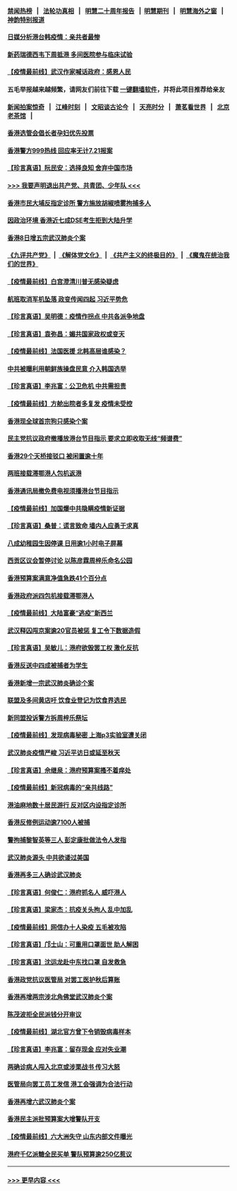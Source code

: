 #### [禁闻热榜](热点新闻.md?=0)  &nbsp;&nbsp;|&nbsp;&nbsp; [法轮功真相](https://github.com/gfw-breaker/truth/blob/master/README.md?=0) &nbsp;&nbsp;|&nbsp;&nbsp; [明慧二十周年报告](https://github.com/gfw-breaker/mh-reports/blob/master/README.md?=0) &nbsp;&nbsp;|&nbsp;&nbsp;[明慧期刊](https://github.com/gfw-breaker/mh-qikan) &nbsp;&nbsp;|&nbsp;&nbsp; [明慧海外之窗](https://github.com/gfw-breaker/mh-news/blob/master/README.md?=0) &nbsp;&nbsp;|&nbsp;&nbsp; [神韵特别报道](https://github.com/gfw-breaker/mh-news/blob/master/shenyun.md?=0)
#### [日媒分析港台韩疫情：亲共者最惨](../pages/nsc415/n11928776.md?t=03102303) 
#### [新药瑞德西韦下周抵港 多间医院参与临床试验](../pages/nsc415/n11928462.md?t=03102303) 
#### [【疫情最前线】武汉作家喊话政府：感恩人民](../pages/nsc415/n11927940.md?t=03102303) 
#### 五毛举报越来越频繁，请网友们前往下载 [一键翻墙软件](https://github.com/gfw-breaker/ssr-accounts)，并将此项目推荐给亲友
#### [新闻拍案惊奇](https://github.com/gfw-breaker/banned-news/blob/master/pages/link4.md) &nbsp;&nbsp;|&nbsp;&nbsp; [江峰时刻](https://github.com/gfw-breaker/banned-news/blob/master/pages/link4.md) &nbsp;&nbsp;|&nbsp;&nbsp; [文昭谈古论今](https://github.com/gfw-breaker/banned-news/blob/master/pages/link4.md) &nbsp;&nbsp;|&nbsp;&nbsp; [天亮时分](https://github.com/gfw-breaker/banned-news/blob/master/pages/link4.md) &nbsp;&nbsp;|&nbsp;&nbsp; [萧茗看世界](https://github.com/gfw-breaker/banned-news/blob/master/pages/link4.md) &nbsp;&nbsp;|&nbsp;&nbsp; [北京老茶馆](https://github.com/gfw-breaker/banned-news/blob/master/pages/link4.md) &nbsp;&nbsp;|&nbsp;&nbsp; 
#### [香港选管会倡长者孕妇优先投票](../pages/nsc415/n11928449.md?t=03102303) 
#### [香港警方999热线 回应率无计7.21报案](../pages/nsc415/n11928448.md?t=03102303) 
#### [【珍言真语】阮民安：选择良知 舍弃中国市场](../pages/nsc415/n11927705.md?t=03102303) 
#### [>>> 我要声明退出共产党、共青团、少年队 <<<](https://github.com/begood0513/goodnews/blob/master/quit/letter.md) 
#### [香港市民大埔反指定诊所 警方施放胡椒喷雾拘捕多人](../pages/nsc415/n11925774.md?t=03102303) 
#### [因政治环境 香港近七成DSE考生拒到大陆升学](../pages/nsc415/n11925759.md?t=03102303) 
#### [香港8日增五宗武汉肺炎个案](../pages/nsc415/n11925736.md?t=03102303) 
#### [《九评共产党》](https://github.com/begood0513/9ping.md/blob/master/README.md) &nbsp;|&nbsp; [《解体党文化》](../../../../jtdwh.md/blob/master/README.md)  &nbsp;|&nbsp; [《共产主义的终极目的》](../../../../gczydzjmd.md/blob/master/README.md) &nbsp;|&nbsp; [《魔鬼在统治我们的世界》](../../../../mgztzwmdsj.md/blob/master/README.md) 
#### [【疫情最前线】白宫澄清川普无感染疑虑](../pages/nsc415/n11925567.md?t=03102303) 
#### [航班取消军机坠落 政变传闻四起 习近平势危](../pages/nsc415/n11925467.md?t=03102303) 
#### [【珍言真语】吴明德：疫情作拐点 中共各派争地盘](../pages/nsc415/n11925299.md?t=03102303) 
#### [【珍言真语】袁弥昌：媚共国家政权或变天](../pages/nsc415/n11923199.md?t=03102303) 
#### [【疫情最前线】法国医援 北韩高层谁感染？](../pages/nsc415/n11920850.md?t=03102303) 
#### [中共被曝利用朝鲜族操盘民意 介入韩国选举](../pages/nsc415/n11921006.md?t=03102303) 
#### [【珍言真语】李兆富：公卫危机 中共需担责](../pages/nsc415/n11920422.md?t=03102303) 
#### [【疫情最前线】方舱出院者多复发 疫情未受控](../pages/nsc415/n11918637.md?t=03102303) 
#### [香港现全球首宗狗只感染个案](../pages/nsc415/n11918710.md?t=03102303) 
#### [民主党抗议政府撤播放港台节目指示 要求立即收取无线“频谱费”](../pages/nsc415/n11918681.md?t=03102303) 
#### [香港29个天桥接驳口 被闲置逾十年](../pages/nsc415/n11918654.md?t=03102303) 
#### [两班接载滞鄂港人包机返港](../pages/nsc415/n11915855.md?t=03102303) 
#### [香港通讯局撤免费电视须播港台节目指示](../pages/nsc415/n11915831.md?t=03102303) 
#### [【疫情最前线】加国爆中共隐瞒疫情新证据](../pages/nsc415/n11915482.md?t=03102303) 
#### [【珍言真语】桑普：谎言致命 墙内人应勇于求真](../pages/nsc415/n11915169.md?t=03102303) 
#### [八成幼稚园生因停课 日用逾1小时电子屏幕](../pages/nsc415/n11913263.md?t=03102303) 
#### [西贡区议会暂停讨论 以陈彦霖周梓乐命名公园](../pages/nsc415/n11913248.md?t=03102303) 
#### [香港预算案满意净值急跌41个百分点](../pages/nsc415/n11913236.md?t=03102303) 
#### [香港政府派四包机接载滞鄂港人](../pages/nsc415/n11913211.md?t=03102303) 
#### [【疫情最前线】大陆富豪“逃疫”新西兰](../pages/nsc415/n11913160.md?t=03102303) 
#### [武汉释囚闯京案逾20官员被惩 复工令下数据造假](../pages/nsc415/n11912743.md?t=03102303) 
#### [【珍言真语】吴敏儿：港府欲毁罢工权 激化反抗](../pages/nsc415/n11912457.md?t=03102303) 
#### [香港反送中四成被捕者为学生](../pages/nsc415/n11910730.md?t=03102303) 
#### [香港新增一宗武汉肺炎确诊个案](../pages/nsc415/n11910724.md?t=03102303) 
#### [联盟及多间黄店吁 饮食业登记为饮食界选民](../pages/nsc415/n11910718.md?t=03102303) 
#### [新同盟投诉警方拆周梓乐祭坛](../pages/nsc415/n11910707.md?t=03102303) 
#### [【疫情最前线】发现病毒秘密 上海p3实验室遭关闭](../pages/nsc415/n11910640.md?t=03102303) 
#### [武汉肺炎疫情严峻 习近平访日或延至秋天](../pages/nsc415/n11910570.md?t=03102303) 
#### [【珍言真语】佘继泉：港府预算案搔不着痒处](../pages/nsc415/n11910011.md?t=03102303) 
#### [【疫情最前线】新冠病毒的“亲共线路”](../pages/nsc415/n11907734.md?t=03102303) 
#### [港油麻地数十居民游行 反对区内设指定诊所](../pages/nsc415/n11907900.md?t=03102303) 
#### [香港反修例运动逾7100人被捕](../pages/nsc415/n11907922.md?t=03102303) 
#### [警拘捕黎智英等三人 彭定康批做法令人发指](../pages/nsc415/n11907905.md?t=03102303) 
#### [武汉肺炎源头 中共欲诿过美国](../pages/nsc415/n11907665.md?t=03102303) 
#### [香港再多三人确诊武汉肺炎](../pages/nsc415/n11907846.md?t=03102303) 
#### [【珍言真语】何俊仁：港府抓名人 威吓港人](../pages/nsc415/n11907561.md?t=03102303) 
#### [【珍言真语】梁家杰：抗疫关头拘人 乱中加乱](../pages/nsc415/n11907444.md?t=03102303) 
#### [【疫情最前线】网信办十人染疫 五毛被攻陷](../pages/nsc415/n11903757.md?t=03102303) 
#### [【珍言真语】邝士山：可重用口罩面世 助人解困](../pages/nsc415/n11903875.md?t=03102303) 
#### [【珍言真语】沈运龙赴中东找口罩 自发救急](../pages/nsc415/n11903291.md?t=03102303) 
#### [香港政党抗议医管局 对罢工医护秋后算账](../pages/nsc415/n11901746.md?t=03102303) 
#### [香港再增两宗涉北角佛堂武汉肺炎个案](../pages/nsc415/n11901737.md?t=03102303) 
#### [陈茂波拒全民派钱分开审议](../pages/nsc415/n11901672.md?t=03102303) 
#### [【疫情最前线】湖北官方曾下令销毁病毒样本](../pages/nsc415/n11901518.md?t=03102303) 
#### [【珍言真语】李兆富：留存现金 应对失业潮](../pages/nsc415/n11901448.md?t=03102303) 
#### [两确诊病人闯入北京或涉栗战书 传习大怒](../pages/nsc415/n11901180.md?t=03102303) 
#### [医管局向罢工员工发信 港工会强调为合法行动](../pages/nsc415/n11898870.md?t=03102303) 
#### [香港再增六武汉肺炎个案](../pages/nsc415/n11898843.md?t=03102303) 
#### [香港民主派批预算案大增警队开支](../pages/nsc415/n11898813.md?t=03102303) 
#### [【疫情最前线】六大洲失守 山东内部文件曝光](../pages/nsc415/n11898455.md?t=03102303) 
#### [港府千亿派糖全民买单 警队预算逾250亿惹议](../pages/nsc415/n11898608.md?t=03102303) 

----
#### [ >>> 更早内容 <<< ](../indexes/nsc415-earlier.md)

